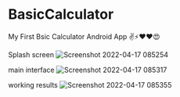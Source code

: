 # BasicCalculator
My First Bsic Calculator Android App ✌️⚡❤️❤️😍

Splash screen
![Screenshot 2022-04-17 085254](https://user-images.githubusercontent.com/69836599/163698947-5cf521c2-3168-4a96-b1c3-69afb7105eef.png)

main interface
![Screenshot 2022-04-17 085317](https://user-images.githubusercontent.com/69836599/163698971-a608746e-b4f3-473c-8599-955818b26e51.png)

working results
![Screenshot 2022-04-17 085355](https://user-images.githubusercontent.com/69836599/163698983-3b6729d8-bceb-4f03-8528-13c68bbba617.png)
